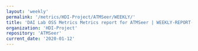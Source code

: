 ```yaml
---
layout: 'weekly'
permalink: '/metrics/HDI-Project/ATMSeer/WEEKLY/'
title: 'DAI Lab OSS Metrics Metrics report for ATMSeer | WEEKLY-REPORT-2020-01-12'
organization: 'HDI-Project'
repository: 'ATMSeer'
current_date: '2020-01-12'
---
```

